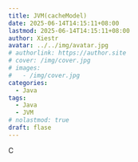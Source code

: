 ```yaml
---
title: JVM(cacheModel)
date: 2025-06-14T14:15:11+08:00
lastmod: 2025-06-14T14:15:11+08:00
author: Xiestr
avatar: ../../img/avatar.jpg
# authorlink: https://author.site
# cover: /img/cover.jpg
# images:
#   - /img/cover.jpg
categories:
  - Java
tags:
  - Java
  - JVM
# nolastmod: true
draft: flase
---
```


C
